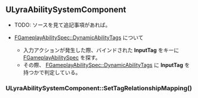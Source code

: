 ## ULyraAbilitySystemComponent

* TODO: ソースを見て追記事項があれば。

* [FGameplayAbilitySpec::DynamicAbilityTags] について
	* 入力アクションが発生した際、バインドされた **InputTag** をキーに [FGameplayAbilitySpec] を探す。
	* その際、 [FGameplayAbilitySpec::DynamicAbilityTags] に **InputTag** を持つかで判定している。


### ULyraAbilitySystemComponent::SetTagRelationshipMapping()





<!--- ページ内のリンク --->

<!--- 自前の画像へのリンク --->

<!--- generated --->
[FGameplayAbilitySpec]: ../../UE/GameplayAbility/FGameplayAbilitySpec.md#fgameplayabilityspec
[FGameplayAbilitySpec::DynamicAbilityTags]: ../../UE/GameplayAbility/FGameplayAbilitySpec.md#fgameplayabilityspecdynamicabilitytags

